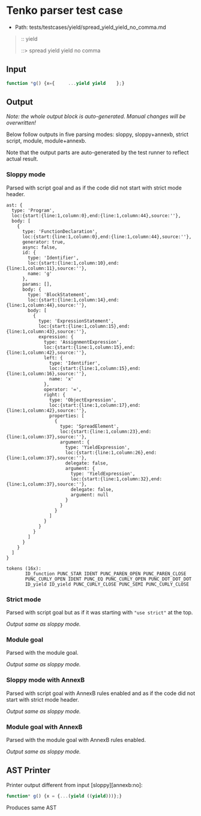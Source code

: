 # Tenko parser test case

- Path: tests/testcases/yield/spread_yield_yield_no_comma.md

> :: yield
>
> ::> spread yield yield no comma

## Input

`````js
function *g() {x={     ...yield yield    };}
`````

## Output

_Note: the whole output block is auto-generated. Manual changes will be overwritten!_

Below follow outputs in five parsing modes: sloppy, sloppy+annexb, strict script, module, module+annexb.

Note that the output parts are auto-generated by the test runner to reflect actual result.

### Sloppy mode

Parsed with script goal and as if the code did not start with strict mode header.

`````
ast: {
  type: 'Program',
  loc:{start:{line:1,column:0},end:{line:1,column:44},source:''},
  body: [
    {
      type: 'FunctionDeclaration',
      loc:{start:{line:1,column:0},end:{line:1,column:44},source:''},
      generator: true,
      async: false,
      id: {
        type: 'Identifier',
        loc:{start:{line:1,column:10},end:{line:1,column:11},source:''},
        name: 'g'
      },
      params: [],
      body: {
        type: 'BlockStatement',
        loc:{start:{line:1,column:14},end:{line:1,column:44},source:''},
        body: [
          {
            type: 'ExpressionStatement',
            loc:{start:{line:1,column:15},end:{line:1,column:43},source:''},
            expression: {
              type: 'AssignmentExpression',
              loc:{start:{line:1,column:15},end:{line:1,column:42},source:''},
              left: {
                type: 'Identifier',
                loc:{start:{line:1,column:15},end:{line:1,column:16},source:''},
                name: 'x'
              },
              operator: '=',
              right: {
                type: 'ObjectExpression',
                loc:{start:{line:1,column:17},end:{line:1,column:42},source:''},
                properties: [
                  {
                    type: 'SpreadElement',
                    loc:{start:{line:1,column:23},end:{line:1,column:37},source:''},
                    argument: {
                      type: 'YieldExpression',
                      loc:{start:{line:1,column:26},end:{line:1,column:37},source:''},
                      delegate: false,
                      argument: {
                        type: 'YieldExpression',
                        loc:{start:{line:1,column:32},end:{line:1,column:37},source:''},
                        delegate: false,
                        argument: null
                      }
                    }
                  }
                ]
              }
            }
          }
        ]
      }
    }
  ]
}

tokens (16x):
       ID_function PUNC_STAR IDENT PUNC_PAREN_OPEN PUNC_PAREN_CLOSE
       PUNC_CURLY_OPEN IDENT PUNC_EQ PUNC_CURLY_OPEN PUNC_DOT_DOT_DOT
       ID_yield ID_yield PUNC_CURLY_CLOSE PUNC_SEMI PUNC_CURLY_CLOSE
`````

### Strict mode

Parsed with script goal but as if it was starting with `"use strict"` at the top.

_Output same as sloppy mode._

### Module goal

Parsed with the module goal.

_Output same as sloppy mode._

### Sloppy mode with AnnexB

Parsed with script goal with AnnexB rules enabled and as if the code did not start with strict mode header.

_Output same as sloppy mode._

### Module goal with AnnexB

Parsed with the module goal with AnnexB rules enabled.

_Output same as sloppy mode._

## AST Printer

Printer output different from input [sloppy][annexb:no]:

````js
function* g() {x = {...(yield ((yield)))};}
````

Produces same AST
